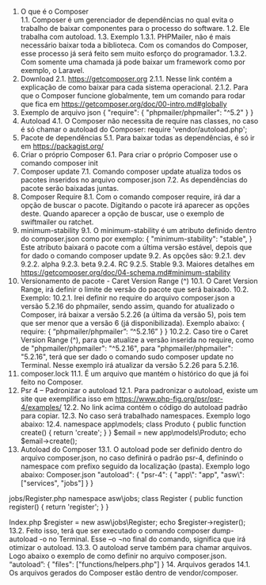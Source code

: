 1.	O que é o Composer <br>
  1.1.	Composer é um gerenciador de dependências no qual evita o trabalho de baixar componentes para o processo do software.
  1.2.	Ele trabalha com autoload.
  1.3.	Exemplo
    1.3.1.	PHPMailer, não é mais necessário baixar toda a biblioteca. Com os comandos do Composer, esse processo já será feito sem muito esforço do programador.
    1.3.2.	Com somente uma chamada já pode baixar um framework como por exemplo, o Laravel.
2.	Download
  2.1.	https://getcomposer.org
    2.1.1.	Nesse link contém a explicação de como baixar para cada sistema operacional.
    2.1.2.	Para que o Composer funcione globalmente, tem um comando para rodar que fica em https://getcomposer.org/doc/00-intro.md#globally
3.	Exemplo de arquivo json
{
	"require": {
		"phpmailer/phpmailer": "^5.2"
	}
}
4.	Autoload
  4.1.	O Composer não necessita de require nas classes, no caso é só chamar o autoload do Composer: require 'vendor/autoload.php';
5.	Pacote de dependências
  5.1.	Para baixar todas as dependências, é só ir em https://packagist.org/
6.	Criar o próprio Composer
  6.1.	Para criar o próprio Composer use o comando composer init
7.	Composer update
  7.1.	Comando composer update atualiza todos os pacotes inseridos no arquivo composer.json
  7.2.	As dependências do pacote serão baixadas juntas.
8.	Composer Require
  8.1.	Com o comando composer require, irá dar a opção de buscar o pacote. Digitando o pacote irá aparecer as opções deste. Quando aparecer a opção de buscar, use o exemplo de swiftmailer ou ratchet.
9.	minimum-stability
  9.1.	O minimum-stability é um atributo definido dentro do composer.json como por exemplo:
{
	"minimum-stability": "stable",
}
Este atributo baixará o pacote com a última versão estável, depois que for dado o comando composer update
  9.2.	As opções são:
    9.2.1.	dev
    9.2.2.	alpha
    9.2.3.	beta
    9.2.4.	RC
    9.2.5.	Stable
    9.3.	Maiores detalhes em https://getcomposer.org/doc/04-schema.md#minimum-stability
10.	Versionamento de pacote - Caret Version Range (^)
  10.1.	O Caret Version Range, irá definir o limite de versão do pacote que será baixado.
  10.2.	Exemplo:
    10.2.1.	Irei definir no require do arquivo composer.json a versão 5.2.16 do phpmailer, sendo assim, quando for atualizado o Composer, irá baixar a versão 5.2.26 (a última da versão 5), pois tem que ser menor que a versão 6 (já disponibilizada). Exemplo abaixo:
{
require: {
“phpmailer/phpmailer”: “^5.2.16”
}
}
    10.2.2.	Caso tire o Caret Version Range (^), para que atualize a versão inserida no require, como de "phpmailer/phpmailer": "^5.2.16", para "phpmailer/phpmailer": "5.2.16", terá que ser dado o comando sudo composer update no Terminal. Nesse exemplo irá atualizar da versão 5.2.26 para 5.2.16.
11.	composer.lock
  11.1.	É um arquivo que mantém o histórico do que já foi feito no Composer.
12.	Psr 4 – Padronizar o autoload
  12.1.	Para padronizar o autoload, existe um site que exemplifica isso em https://www.php-fig.org/psr/psr-4/examples/
  12.2.	No link acima contém o código do autoload padrão para copiar.
  12.3.	No caso será trabalhado namespaces. Exemplo logo abaixo:
  12.4.	namespace app\models;
class Produto {
	public function create() {
		return 'create';
	}
}
$email = new app\models\Produto;
echo $email->create();
13.	Autoload do Composer
  13.1.	O autoload pode ser definido dentro do arquivo composer.json, no caso definirá o padrão psr-4, definindo o namespace com prefixo seguido da localização (pasta). Exemplo logo abaixo:
Composer.json
"autoload": {
    	"psr-4": {
    		"app\\": "app",
    		"asw\\": ["services", "jobs"]
    	}
    }

jobs/Register.php
namespace asw\jobs;
class Register {
	public function register()	{
		return 'register';
	}
}

Index.php
$register = new asw\jobs\Register;
echo $register->register();
13.2.	Feito isso, terá que ser executado o comando composer dump-autoload -o no Terminal. Esse –o ¬no final do comando, significa que irá otimizar o autoload.
13.3.	O autoload serve também para chamar arquivos. Logo abaixo o exemplo de como definir no arquivo composer.json.
“autoload”: {
"files": ["functions/helpers.php"]
}
14.	Arquivos gerados
  14.1.	Os arquivos gerados do Composer estão dentro de vendor/composer.
